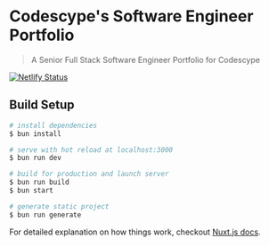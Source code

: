 # Codescype's Software Engineer Portfolio

> A Senior Full Stack Software Engineer Portfolio for Codescype

[![Netlify Status](https://api.netlify.com/api/v1/badges/e67c4e75-91bd-42ba-ac28-f770d4eda7c2/deploy-status)](https://app.netlify.com/projects/swe-codescype/deploys)

## Build Setup

``` bash
# install dependencies
$ bun install

# serve with hot reload at localhost:3000
$ bun run dev

# build for production and launch server
$ bun run build
$ bun start

# generate static project
$ bun run generate
```

For detailed explanation on how things work, checkout [Nuxt.js docs](https://nuxtjs.org).
